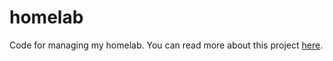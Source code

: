 homelab
===

Code for managing my homelab. You can read more about this project [here](https://ryanrishi.com/projects/homelab).

